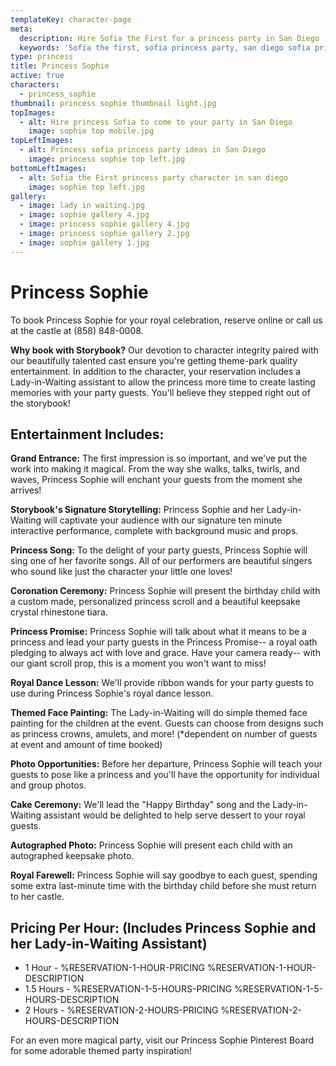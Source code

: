 ```yaml
---
templateKey: character-page
meta:
  description: Hire Sofia the First for a princess party in San Diego
  keywords: 'Sofia the first, sofia princess party, san diego sofia princess party'
type: princess
title: Princess Sophie
active: true
characters:
  - princess_sophie
thumbnail: princess sophie thumbnail light.jpg
topImages:
  - alt: Hire princess Sofia to come to your party in San Diego
    image: sophie top mobile.jpg
topLeftImages:
  - alt: Princess sofia princess party ideas in San Diego
    image: princess sophie top left.jpg
bottomLeftImages:
  - alt: Sofia the First princess party character in san diego
    image: sophie top left.jpg
gallery:
  - image: lady in waiting.jpg
  - image: sophie gallery 4.jpg
  - image: princess sophie gallery 4.jpg
  - image: princess sophie gallery 2.jpg
  - image: sophie gallery 1.jpg
---
```

# Princess Sophie

To book Princess Sophie for your royal celebration, reserve online or call us at the castle at (858) 848-0008.

<div class="boxed">

**Why book with Storybook?**  Our devotion to character integrity paired with our beautifully talented cast ensure you're getting theme-park quality entertainment.  In addition to the character, your reservation includes a Lady-in-Waiting assistant to allow the princess more time to create lasting memories with your party guests.  You'll believe they stepped right out of the storybook!

</div>

## Entertainment Includes:

**Grand Entrance:**  The first impression is so important, and we've put the work into making it magical.  From the way she walks, talks, twirls, and waves, Princess Sophie will enchant your guests from the moment she arrives!

**Storybook's Signature Storytelling:**  Princess Sophie and her Lady-in-Waiting will captivate your audience with our signature ten minute interactive performance, complete with background music and props. 

**Princess Song:**  To the delight of your party guests, Princess Sophie will sing one of her favorite songs.  All of our performers are beautiful singers who sound like just the character your little one loves!

**Coronation Ceremony:**  Princess Sophie will present the birthday child with a custom made, personalized princess scroll and a beautiful keepsake crystal rhinestone tiara.

**Princess Promise:**  Princess Sophie will talk about what it means to be a princess and lead your party guests in the Princess Promise-- a royal oath pledging to always act with love and grace.  Have your camera ready-- with our giant scroll prop, this is a moment you won't want to miss! 

**Royal Dance Lesson:**  We'll provide ribbon wands for your party guests to use during Princess Sophie's royal dance lesson.

**Themed Face Painting:**  The Lady-in-Waiting will do simple themed face painting for the children at the event.  Guests can choose from designs such as princess crowns, amulets, and more!  (*dependent on number of guests at event and amount of time booked)

**Photo Opportunities:**  Before her departure, Princess Sophie will teach your guests to pose like a princess and you'll have the opportunity for individual and group photos.

**Cake Ceremony:**   We'll lead the "Happy Birthday" song and the Lady-in-Waiting assistant would be delighted to help serve dessert to your royal guests.

**Autographed Photo:**  Princess Sophie will present each child with an autographed keepsake photo.

**Royal Farewell:**  Princess Sophie will say goodbye to each guest, spending some extra last-minute time with the birthday child before she must return to her castle. 

## **Pricing Per Hour:  (Includes Princess Sophie and her Lady-in-Waiting Assistant)**

* 1 Hour - %RESERVATION-1-HOUR-PRICING %RESERVATION-1-HOUR-DESCRIPTION
* 1.5 Hours - %RESERVATION-1-5-HOURS-PRICING %RESERVATION-1-5-HOURS-DESCRIPTION
* 2 Hours - %RESERVATION-2-HOURS-PRICING  %RESERVATION-2-HOURS-DESCRIPTION

For an even more magical party, visit our Princess Sophie Pinterest Board for some adorable themed party inspiration!
